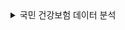 <details>
<summary>국민 건강보험 데이터 분석</summary>

| 변수명       | 변수 설명                               |분석가 설명
|--------------|-----------------------------------------|--|
| RN_INDI      | 개인 고유 번호                       ||
| BTH_YYYY     | 해당 사망자의 출생 연도 (1921LE~2015) |날짜형(순서형), 범주형의 명목형
| DTH_YYYYMM   | 해당 사망자의 사망 연월               | 날짜형(순서형), 연속형|
| COD1         | 해당 사망자의 사망 원인 중 가장 주된 원인 | 범주형  |
| COD2         | 해당 사망자의 사망 원인 중 두 번째로 주요한 원인 | 범주형, 이차 사망원인|

### 분석 기준  :  년도별 주요 사망 원인 분석
(x: DTH_YYYYMM, y: COD1)


</details>

